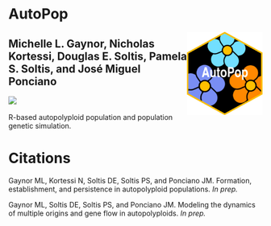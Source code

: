 # AutoPop

<img align="right" src="img/AutoPopSymbol.png" width=150> 

## Michelle L. Gaynor, Nicholas Kortessi, Douglas E. Soltis, Pamela S. Soltis, and José Miguel Ponciano  

[![](https://img.shields.io/badge/License-CC%20BY--NC--SA-blue)](https://creativecommons.org/licenses/by-nc-sa/4.0/)

R-based autopolyploid population and population genetic simulation. 


# Citations

Gaynor ML, Kortessi N, Soltis DE, Soltis PS, and Ponciano JM. Formation, establishment, and persistence in autopolyploid populations. *In prep.*

Gaynor ML, Soltis DE, Soltis PS, and Ponciano JM. Modeling the dynamics of multiple origins and gene flow in autopolyploids. *In prep.*




